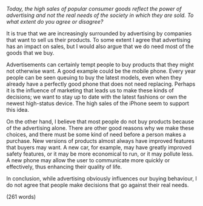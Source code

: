 *Today, the high sales of popular consumer goods reflect the power of advertising and not the real needs of the society in which they are sold. To what extent do you agree or disagree?*

It is true that we are increasingly surrounded by advertising by companies that want to sell us their products. To some extent I agree that advertising has an impact on sales, but I would also argue that we do need most of the goods that we buy.

Advertisements can certainly tempt people to buy products that they might not otherwise want. A good example could be the mobile phone. Every year people can be seen queuing to buy the latest models, even when they already have a perfectly good phone that does not need replacing. Perhaps it is the influence of marketing that leads us to make these kinds of decisions; we want to stay up to date with the latest fashions or own the newest high-status device. The high sales of the iPhone seem to support this idea.

On the other hand, I believe that most people do not buy products because of the advertising alone. There are other good reasons why we make these choices, and there must be some kind of need before a person makes a purchase. New versions of products almost always have improved features that buyers may want. A new car, for example, may have greatly improved safety features, or it may be more economical to run, or it may pollute less. A new phone may allow the user to communicate more quickly or effectively, thus enhancing their quality of life.

In conclusion, while advertising obviously influences our buying behaviour, I do not agree that people make decisions that go against their real needs.

(261 words)